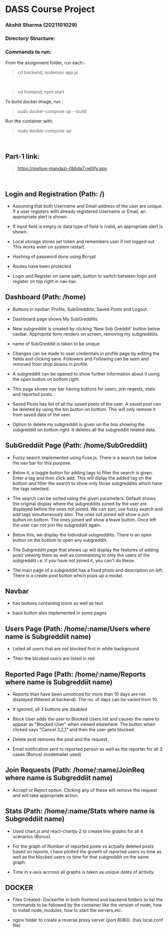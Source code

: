 # DASS Course Project
### Akshit Sharma (2021101029)

### Directory Structure:

### Commands to run:
From the assignment folder, run each:-
> cd backend; nodemon app.js
</br>

> cd frontend; npm start

To build docker image, run :
> sudo docker-compose up --build

Run the container with:
> sudo docker-compose up
</br>

## Part-1 link:
> https://mellow-mandazi-0bbda7.netlify.app
</br>

## Login and Registration (Path: /)
- Assuming that both Username and Email address of the user are unique. If a user registers with already registered Username or Email, an appropriate alert is shown.

- If input field is empty or data type of field is ivalid, an appropriate alert is shown.

- Local storage stores jwt token and remembers user if not logged out. This works even on system restart. 

- Hashing of password done using Bcrypt

- Routes have been protected

- Login and Register on same path, button to switch between login and register on top right in nav-bar.

## Dashboard (Path: /home)
- Buttons in navbar: Profile, SubGreddiits, Saved Posts and Logout.

- Dashboard page shows My SubGreddiits.

- New subgreddiit is created by clicking 'New Sub Greddiit' button below navbar. Approprite form renders on screen, removing my subgreddiits.

- name of SubGreddiit is taken to be unique

- Changes can be made to user credentials in profile page by editing the fields and clicking save. Followers and Following can be seen and removed from drop downs in profile.

- A subgreddiit can be opened to show further information about it using the open button on bottom right.

- This page shows nav bar having buttons for users, join reqests, stats and reported posts.

- Saved Posts has list of all the saved posts of the user. A saved post can be deleted by using the bin button on bottom. This will only remove it from saved data of the user.

- Option to delete my subgreddiit is given on the box showing the subgreddiit on bottom right. It deletes all the subgreddiit related data.

## SubGreddiit Page (Path: /home/SubGreddiit)
- Fuzzy search implemented using Fuse.js. There is a search bar below the nav bar for this purpose.

- Below it, a toggle button for adding tags to filter the search is given. Enter a tag and then click add. This will diplay the added tag on the bottom and filter the search to show only those subgreddiits which have the tags selected.

- The search can be sorted using the given parameters. Default shows the original display where the subgreddiits joined by the user are displayed before the ones not joined. We can sort, use fuzzy search and add tags simultaneously also. The ones not joined will show a join button on bottom. The ones joined will show a leave button. Once left the user can not join the subgreddiit again.

- Below this, we display the individual subgreddiits. There is an open button on the bottom to open any subgreddiit.

- The Subgreddiit page that shows up will display the features of adding post/ viewing them as well as commenting to only the users of the subgreddiit i.e. if you have not joined it, you can't do these.

- The main page of a subgreddiit has a fixed photo and description on left. There is a create post button which pops up a modal.

## Navbar
- has buttons containing icons as well as text

- back button also implemented in some pages

## Users Page (Path: /home/:name/Users where name is Subgreddiit name)
- Listed all users that are not blocked first in white background

- Then the blcoked users are listed in red

## Reported Page (Path: /home/:name/Reports where name is Subgreddiit name)
- Reports than have been unnoticed for more than 10 days are not displayed (filtered at backend). The no. of days can be varied from 10.

- If ignored, all 3 buttons are disabled

- Block User adds the user to Blocked Users list and causes the name to appear as "Blocked User" when viewed elsewhere. The button when clicked says "Cancel 3,2,1" and then the user gets blocked.

- Delete post removes the post and the request.

- Email notification sent to reported person as well as the reporter for all 3 cases (Bonus).(nodemailer used)

## Join Requests (Path: /home/:name/JoinReq where name is Subgreddiit name)
- Accept or Reject option. Clicking any of these will remove the request and will take appropriate action.

## Stats (Path: /home/:name/Stats where name is Subgreddiit name)
- Used chart.js and react-chartjs-2 to crease line graphs for all 4 scenarios (Bonus).

- For the graph of Number of reported posts vs actually deleted posts based on reports, I have plotted the growth of reported users vs time as well as the blocked users vs time for that subgreddiit on the same graph.

- Time in x-axis accross all graphs is taken as unique dates of activity.

## DOCKER
- Files Created- Dockerfile in both frontend and backend folders to list the commands to be followed by the container like the version of node, how to install node_modules, how to start the servers,etc.

- nginx folder to create a reverse proxy server (port 8080). (has local.conf file)
